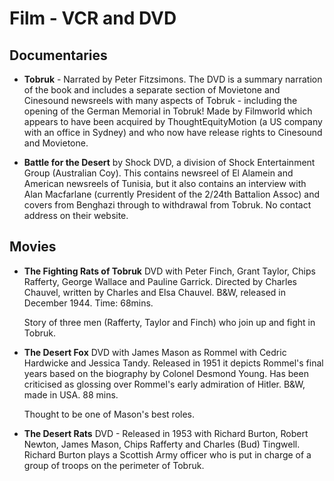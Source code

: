 
# Film - VCR and DVD

## Documentaries

  * **Tobruk** - Narrated by Peter Fitzsimons. The DVD is a summary narration of the book and includes a separate section of Movietone and Cinesound newsreels with many aspects of Tobruk - including the opening of the German Memorial in Tobruk! Made by Filmworld which appears to have been acquired by ThoughtEquityMotion (a US company with an office in Sydney) and who now have release rights to Cinesound and Movietone.

  * **Battle for the Desert** by Shock DVD, a division of Shock Entertainment Group (Australian Coy). This contains newsreel of El Alamein and American newsreels of Tunisia, but it also contains an interview with Alan Macfarlane (currently President of the 2/24th Battalion Assoc) and covers from Benghazi through to withdrawal from Tobruk. No contact address on their website.

## Movies

  * **The Fighting Rats of Tobruk**
    DVD with Peter Finch, Grant Taylor, Chips Rafferty, George Wallace and Pauline Garrick. Directed by Charles Chauvel, written by Charles and Elsa Chauvel. B&W, released in December 1944. Time: 68mins.

    Story of three men (Rafferty, Taylor and Finch) who join up and fight in Tobruk.

  * **The Desert Fox** DVD with James Mason as Rommel with Cedric Hardwicke and Jessica Tandy. Released in 1951 it depicts Rommel's final years based on the biography by Colonel Desmond Young. Has been criticised as glossing over Rommel's early admiration of Hitler. B&W, made in USA. 88 mins.

    Thought to be one of Mason's best roles. 

  * **The Desert Rats**  DVD - Released in 1953 with Richard Burton, Robert Newton, James Mason, Chips Rafferty and Charles (Bud) Tingwell. Richard Burton plays a Scottish Army officer who is put in charge of a group of troops on the perimeter of Tobruk.  
